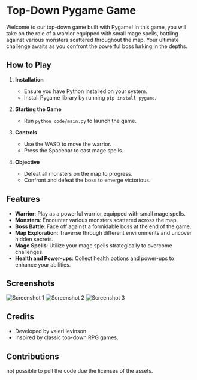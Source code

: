 # Top-Down Pygame Game

Welcome to our top-down game built with Pygame! In this game, you will take on the role of a warrior equipped with small mage spells, battling against various monsters scattered throughout the map. Your ultimate challenge awaits as you confront the powerful boss lurking in the depths.

## How to Play

1. **Installation**
    - Ensure you have Python installed on your system.
    - Install Pygame library by running `pip install pygame`.

2. **Starting the Game**
    - Run `python code/main.py` to launch the game.

3. **Controls**
    - Use the WASD to move the warrior.
    - Press the Spacebar to cast mage spells.


4. **Objective**
    - Defeat all monsters on the map to progress.
    - Confront and defeat the boss to emerge victorious.

## Features

- **Warrior**: Play as a powerful warrior equipped with small mage spells.
- **Monsters**: Encounter various monsters scattered across the map.
- **Boss Battle**: Face off against a formidable boss at the end of the game.
- **Map Exploration**: Traverse through different environments and uncover hidden secrets.
- **Mage Spells**: Utilize your mage spells strategically to overcome challenges.
- **Health and Power-ups**: Collect health potions and power-ups to enhance your abilities.

## Screenshots

![Screenshot 1](screenshots/screenshot1.png)
![Screenshot 2](screenshots/screenshot2.png)
![Screenshot 3](screenshots/screenshot3.png)

## Credits

- Developed by valeri levinson
- Inspired by classic top-down RPG games.

## Contributions

not possible to pull the code due the licenses of the assets.
